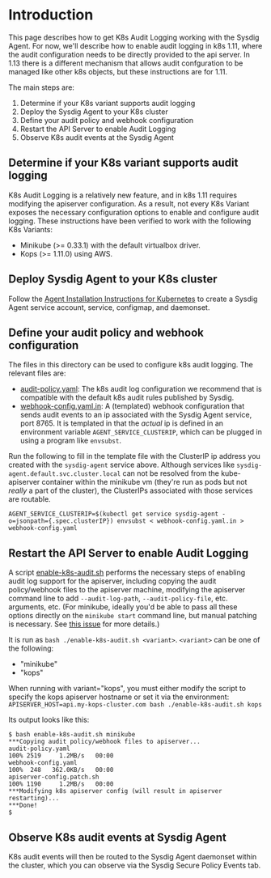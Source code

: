 # Introduction

This page describes how to get K8s Audit Logging working with the Sysdig Agent. For now, we'll describe how to enable audit logging in k8s 1.11, where the audit configuration needs to be directly provided to the api server. In 1.13 there is a different mechanism that allows audit confguration to be managed like other k8s objects, but these instructions are for 1.11.

The main steps are:

1. Determine if your K8s variant supports audit logging
1. Deploy the Sysdig Agent to your K8s cluster
1. Define your audit policy and webhook configuration
1. Restart the API Server to enable Audit Logging
1. Observe K8s audit events at the Sysdig Agent

## Determine if your K8s variant supports audit logging

K8s Audit Logging is a relatively new feature, and in k8s 1.11 requires modifying the apiserver configuration. As a result, not every K8s Variant exposes the necessary configuration options to enable and configure audit logging. These instructions have been verified to work with the following K8s Variants:

* Minikube (>= 0.33.1) with the default virtualbox driver.
* Kops (>= 1.11.0) using AWS.

## Deploy Sysdig Agent to your K8s cluster

Follow the [Agent Installation Instructions for Kubernetes](https://sysdigdocs.atlassian.net/wiki/x/uQB3Cw) to create a Sysdig Agent service account, service, configmap, and daemonset.

## Define your audit policy and webhook configuration

The files in this directory can be used to configure k8s audit logging. The relevant files are:

* [audit-policy.yaml](./audit-policy.yaml): The k8s audit log configuration we recommend that is compatible with the default k8s audit rules published by Sysdig.
* [webhook-config.yaml.in](./webhook-config.yaml.in): A (templated) webhook configuration that sends audit events to an ip associated with the Sysdig Agent service, port 8765. It is templated in that the *actual* ip is defined in an environment variable `AGENT_SERVICE_CLUSTERIP`, which can be plugged in using a program like `envsubst`.

Run the following to fill in the template file with the ClusterIP ip address you created with the `sysdig-agent` service above. Although services like `sysdig-agent.default.svc.cluster.local` can not be resolved from the kube-apiserver container within the minikube vm (they're run as pods but not *really* a part of the cluster), the ClusterIPs associated with those services are routable.

```
AGENT_SERVICE_CLUSTERIP=$(kubectl get service sysdig-agent -o=jsonpath={.spec.clusterIP}) envsubst < webhook-config.yaml.in > webhook-config.yaml
```

## Restart the API Server to enable Audit Logging

A script [enable-k8s-audit.sh](./enable-k8s-audit.sh) performs the necessary steps of enabling audit log support for the apiserver, including copying the audit policy/webhook files to the apiserver machine, modifying the apiserver command line to add `--audit-log-path`, `--audit-policy-file`, etc. arguments, etc. (For minikube, ideally you'd be able to pass all these options directly on the `minikube start` command line, but manual patching is necessary. See [this issue](https://github.com/kubernetes/minikube/issues/2741) for more details.)

It is run as `bash ./enable-k8s-audit.sh <variant>`. `<variant>` can be one of the following:

* "minikube"
* "kops"

When running with variant="kops", you must either modify the script to specify the kops apiserver hostname or set it via the environment: `APISERVER_HOST=api.my-kops-cluster.com bash ./enable-k8s-audit.sh kops`

Its output looks like this:

```
$ bash enable-k8s-audit.sh minikube
***Copying audit policy/webhook files to apiserver...
audit-policy.yaml                                                                           100% 2519     1.2MB/s   00:00
webhook-config.yaml                                                                         100%  248   362.0KB/s   00:00
apiserver-config.patch.sh                                                                   100% 1190     1.2MB/s   00:00
***Modifying k8s apiserver config (will result in apiserver restarting)...
***Done!
$
```
## Observe K8s audit events at Sysdig Agent

K8s audit events will then be routed to the Sysdig Agent daemonset within the cluster, which you can observe via the Sysdig Secure Policy Events tab.
